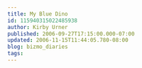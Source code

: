 ```yaml
---
title: My Blue Dino
id: 115940315022485938
author: Kirby Urner
published: 2006-09-27T17:15:00.000-07:00
updated: 2006-11-15T11:44:05.780-08:00
blog: bizmo_diaries
tags: 
---
```


[](http://photos1.blogger.com/blogger/1134/545/1600/tinkerbell2.jpg)[](http://photos1.blogger.com/blogger/1134/545/1600/dinobell.jpg)